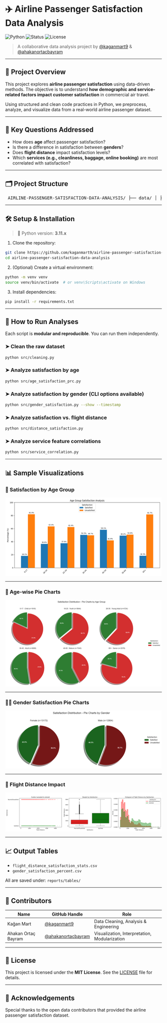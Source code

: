 # ✈️ Airline Passenger Satisfaction Data Analysis

![Python](https://img.shields.io/badge/Python-3.11-blue?style=flat-square)
![Status](https://img.shields.io/badge/Project-Completed-brightgreen?style=flat-square)
![License](https://img.shields.io/badge/License-MIT-lightgrey?style=flat-square)

> A collaborative data analysis project by [@kaganmart9](https://github.com/kaganmart9) & [@ahakanortacbayram](https://github.com/ahakanortacbayram)

---

## 📌 Project Overview

This project explores **airline passenger satisfaction** using data-driven methods. The objective is to understand **how demographic and service-related factors impact customer satisfaction** in commercial air travel.

Using structured and clean code practices in Python, we preprocess, analyze, and visualize data from a real-world airline passenger dataset.

---

## 🧠 Key Questions Addressed

- How does **age** affect passenger satisfaction?
- Is there a difference in satisfaction between **genders**?
- Does **flight distance** impact satisfaction levels?
- Which **services (e.g., cleanliness, baggage, online booking)** are most correlated with satisfaction?

---

## 🗂️ Project Structure

<pre> AIRLINE-PASSENGER-SATISFACTION-DATA-ANALYSIS/ ├── data/ │ ├── raw/ # Raw dataset (e.g., raw-data.csv) │ └── processed/ # Cleaned dataset (e.g., processed.csv) │ ├── docs/ │ └── project-plan.pdf # Project planning and documentation │ ├── notebooks/ # Exploratory Jupyter notebooks (EDA & prototyping) │ ├── 03-analysis-b-age-satisfaction.ipynb │ ├── 04-analysis-b-gender-satisfaction.ipynb │ └── flight-distance-satisfaction-scatter-analysis.ipynb │ ├── reports/ │ ├── figures/ # All generated visualizations (PNG) │ │ ├── age_group_satisfaction_bar.png │ │ ├── gender_satisfaction_pies_clean.png │ │ └── ...etc │ └── tables/ # Summary tables/statistics (CSV) │ ├── flight_distance_satisfaction_stats.csv │ └── gender_satisfaction_percent.csv │ ├── src/ # All modular, reproducible Python scripts │ ├── config.py # Centralized paths and constants │ ├── cleaning.py # Data cleaning pipeline │ ├── age_satisfaction_prc.py # Age-based satisfaction analysis │ ├── gender_satisfaction.py # Gender-based analysis (CLI-friendly) │ ├── distance_satisfaction.py # Flight distance analysis │ └── service_correlation.py # Correlation between services and satisfaction │ ├── requirements.txt # Python package dependencies └── README.md # Project documentation (this file) </pre>


---

## 🛠️ Setup & Installation

> 🐍 Python version: **3.11.x**

1. Clone the repository:

```bash
git clone https://github.com/kaganmart9/airline-passenger-satisfaction-data-analysis.git
cd airline-passenger-satisfaction-data-analysis
```

2. (Optional) Create a virtual environment:

```bash
python -m venv venv
source venv/bin/activate  # or venv\Scripts\activate on Windows
```

3. Install dependencies:

```bash
pip install -r requirements.txt
```

---

## 🚀 How to Run Analyses

Each script is **modular and reproducible**. You can run them independently.

### ➤ Clean the raw dataset

```bash
python src/cleaning.py
```

### ➤ Analyze satisfaction by age

```bash
python src/age_satisfaction_prc.py
```

### ➤ Analyze satisfaction by gender (CLI options available)

```bash
python src/gender_satisfaction.py --show --timestamp
```

### ➤ Analyze satisfaction vs. flight distance

```bash
python src/distance_satisfaction.py
```

### ➤ Analyze service feature correlations

```bash
python src/service_correlation.py
```

---

## 📊 Sample Visualizations

### 🎯 Satisfaction by Age Group

![Age Group Bar](reports/figures/age_group_satisfaction_bar.png)

---

### 🧓 Age-wise Pie Charts

![Age Pie](reports/figures/age_satisfaction_pies_clean.png)

---

### 👨‍🦰 Gender Satisfaction Pie Charts

![Gender Pie](reports/figures/gender_satisfaction_pies_clean.png)

---

### 📏 Flight Distance Impact

![Flight Distance](reports/figures/flight_distance_satisfaction.png)

---

## 📈 Output Tables

- `flight_distance_satisfaction_stats.csv`
- `gender_satisfaction_percent.csv`

All are saved under: `reports/tables/`

---

## 👥 Contributors

| Name               | GitHub Handle                              | Role                  |
|--------------------|---------------------------------------------|-----------------------|
| Kağan Mart         | [@kaganmart9](https://github.com/kaganmart9)       | Data Cleaning, Analysis & Engineering |
| Ahakan Ortaç Bayram| [@ahakanortacbayram](https://github.com/ahakanortacbayram) | Visualization, Interpretation, Modularization |

---

## 📄 License

This project is licensed under the **MIT License**. See the [LICENSE](LICENSE) file for details.

---

## 🙌 Acknowledgements

Special thanks to the open data contributors that provided the airline passenger satisfaction dataset.